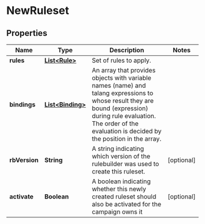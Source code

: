 
# NewRuleset

## Properties
Name | Type | Description | Notes
------------ | ------------- | ------------- | -------------
**rules** | [**List&lt;Rule&gt;**](Rule.md) | Set of rules to apply. | 
**bindings** | [**List&lt;Binding&gt;**](Binding.md) | An array that provides objects with variable names (name) and talang expressions to whose result they are bound (expression) during rule evaluation. The order of the evaluation is decided by the position in the array. | 
**rbVersion** | **String** | A string indicating which version of the rulebuilder was used to create this ruleset. |  [optional]
**activate** | **Boolean** | A boolean indicating whether this newly created ruleset should also be activated for the campaign owns it |  [optional]



